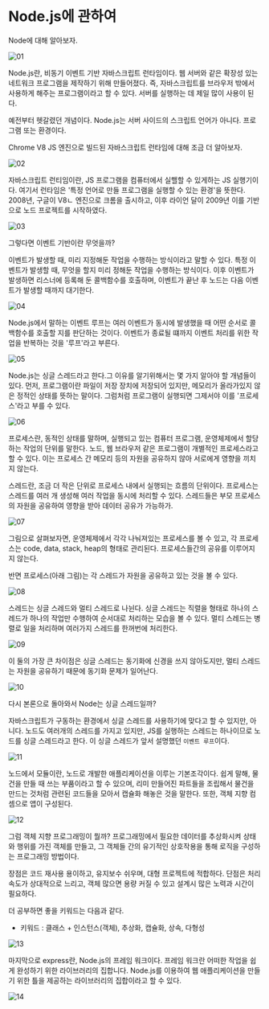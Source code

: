 # Node.js에 관하여

Node에 대해 알아보자.

![01](../assets/images/nodejs/nodejs.002.jpeg)

Node.js란, 비동기 이벤트 기반 자바스크립트 런타임이다. 웹 서버와 같은 확장성 있는 네트워크 프로그램을 제작하기 위해 만들어졌다. 즉, 자바스크립트를 브라우저 밖에서 사용하게 해주는 프로그램이라고 할 수 있다. 서버를 실행하는 데 제일 많이 사용이 된다.

예전부터 헷갈렸던 개념이다. Node.js는 서버 사이드의 스크립트 언어가 아니다. 프로그램 또는 환경이다.

Chrome V8 JS 엔진으로 빌드된 자바스크립트 런타임에 대해 조금 더 알아보자.

![02](../assets/images/nodejs/nodejs.003.jpeg)

자바스크립트 런티임이란, JS 프로그램을 컴퓨터에서 실핼할 수 있게하는 JS 실행기이다. 여기서 런타임은 '특정 언어로 만들 프로그램을 실행할 수 있는 환경'을 뜻한다. 2008년, 구글이 V8ㄴ 엔진으로 크롬을 출시하고, 이후 라이언 달이 2009년 이를 기반으로 노드 프로젝트를 시작하였다.

![03](../assets/images/nodejs/nodejs.004.jpeg)

그렇다면 이벤트 기반이란 무엇을까? 

이벤트가 발생할 때, 미리 지정해둔 작업을 수행하는 방식이라고 말할 수 있다. 특정 이벤트가 발생할 때, 무엇을 할지 미리 정해둔 작업을 수행하는 방식이다. 이후 이벤트가 발생하면 리스너에 등록해 둔 콜백함수를 호출하며, 이벤트가 끝난 후 노드는 다음 이벤트가 발생할 때까지 대기한다.

![04](../assets/images/nodejs/nodejs.005.jpeg)

Node.js에서 말하는 이벤트 루프는 여러 이벤트가 동시에 발생했을 때 어떤 순서로 콜백함수를 호출할 지를 판단하는 것이다. 이벤트가 종료될 떄까지 이벤트 처리를 위한 작업을 반복하는 것을 '루프'라고 부른다.

![05](../assets/images/nodejs/nodejs.006.jpeg)

Node.js는 싱글 스레드라고 한다.그 이유를 알기위해서는 몇 가지 알아야 할 개념들이 있다. 먼저, 프로그램이란 파일이 저장 장치에 저장되어 있지만, 메모리가 올라가있지 않은 정적인 상태를 뜻하는 말이다. 그럼처럼 프로그램이 실행되면 그제서야 이를 '프로세스'라고 부를 수 있다.

![06](../assets/images/nodejs/nodejs.007.jpeg)

프로세스란, 동적인 상태를 말하며, 실행되고 있는 컴퓨터 프로그램, 운영체제에서 할당하는 작업의 단위를 말한다. 노드, 웹 브라우저 같은 프로그램이 개별적인 프로세스라고 할 수 있다. 이는 프로세스 간 메모리 등의 자원을 공유하지 않아 서로에게 영향을 끼치지 않는다.

스레드란, 조금 더 작은 단위로 프로세스 내에서 실행되는 흐름의 단위이다. 프로세스는 스레드를 여러 개 생성해 여러 작업을 동시에 처리할 수 있다. 스레드들은 부모 프로세스의 자원을 공유하여 영향을 받아 데이터 공유가 가능하가.

![07](../assets/images/nodejs/nodejs.008.jpeg)

그림으로 살펴보자면, 운영체제에서 각각 나눠져있는 프로세스를 볼 수 있고, 각 프로세스는 code, data, stack, heap의 형태로 관리된다. 프로세스들간의 공유를 이루어지지 않는다.

반면 프로세스(아래 그림)는 각 스레드가 자원을 공유하고 있는 것을 볼 수 있다.

![08](../assets/images/nodejs/nodejs.009.jpeg)

스레드는 싱글 스레드와 멀티 스레드로 나뉜다. 싱글 스레드는 직렬을 형태로 하나의 스레드가 하나의 작업만 수행하여 순서대로 처리하는 모습을 볼 수 있다. 멀티 스레드는 병렬로 일을 처리하며 여러가지 스레드를 한꺼번에 처리한다.

![09](../assets/images/nodejs/nodejs.010.jpeg)

이 둘의 가장 큰 차이점은 싱글 스레드는 동기화에 신경을 쓰지 않아도지만, 멀티 스레드는 자원을 공유하기 때문에 동기화 문제가 일어난다.

![10](../assets/images/nodejs/nodejs.011.jpeg)

다시 본론으로 돌아와서 Node는 싱글 스레드일까?

자바스크립트가 구동하는 환경에서 싱글 스레드를 사용하기에 맞다고 할 수 있지만, 아니다. 노드도 여러개의 스레드를 가지고 있지만, JS를 실행하는 스레드는 하나이므로 노드를 싱글 스레드라고 한다. 이 싱글 스레드가 앞서 설명했던 `이벤트 루프`이다.

![11](../assets/images/nodejs/nodejs.012.jpeg)

노드에서 모듈이란, 노드로 개발한 애플리케이션을 이루는 기본조각이다. 쉽게 말해, 물건을 만들 때 쓰는 부품이라고 할 수 있으며, 리미 만들어진 파트들을 조립해서 물건을 만드는 것처럼 관련된 코드들을 모아서 캡슐화 해놓은 것을 말한다. 또한, 객체 지향 컴셈으로 앱이 구성된다.


![12](../assets/images/nodejs/nodejs.013.jpeg)

그럼 객체 지향 프로그래밍이 뭘까? 프로그래밍에서 필요한 데이터를 추상화시켜 상태와 행위를 가진 객체를 만들고, 그 객체들 간의 유기적인 상호작용을 통해 로직을 구성하는 프로그래밍 방법이다. 

장점은 코드 재사용 용이하고, 유지보수 쉬우며, 대형 프로젝트에 적합하다. 단점은 처리 속도가 상대적으로 느리고, 객체 많으면 용량 커질 수 있고 설계시 많은 노력과 시간이 필요하다. 

더 공부하면 좋을 키워드는 다음과 같다.

- 키워드 : 클래스 + 인스턴스(객체), 추상화, 캡슐화, 상속, 다형성

![13](../assets/images/nodejs/nodejs.014.jpeg)

마지막으로 express란, Node.js의 프레임 워크이다. 프레임 워크란 어떠한 작업을 쉽게 완성하기 위한 라이브러리의 집합니다. Node.js를 이용하여 웹 애플리케이션을 만들기 위한 틀을 제공하는 라이브러리의 집합이라고 할 수 있다.

![14](../assets/images/nodejs/nodejs.015.jpeg)
